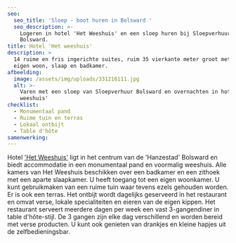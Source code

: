 ```yaml
---
seo:
  seo_title: 'Sloep - boot huren in Bolsward '
  seo_description: >-
    Logeren in hotel 'Het Weeshuis' en een sloep huren bij Sloepverhuur
    Bolsward.
title: Hotel 'Het weeshuis'
description: >
  14 ruime en fris ingerichte suites, ruim 35 vierkante meter groot met een
  eigen woon, slaap en badkamer.
afbeelding:
  image: /assets/img/uploads/331216111.jpg
  alt: >-
    Varen met een sloep van Sloepverhuur Bolsward en overnachten in hotel 'Het
    weeshuis'
checklist:
  - Monumentaal pand
  - Ruime tuin en terras
  - Lokaal ontbijt
  - Table d'hôte
samenwerking:
---
```


Hotel <a target="_blank" rel="noopener" href="https://hotelhetweeshuis.nl">'Het Weeshuis'</a> ligt in het centrum van de 'Hanzestad' Bolsward en biedt accommodatie in een monumentaal pand en voormalig weeshuis. Alle kamers van Het Weeshuis beschikken over een badkamer en een zithoek met een aparte slaapkamer. U heeft toegang tot een eigen woonkamer. U kunt gebruikmaken van een ruime tuin waar tevens ezels gehouden worden. Er is ook een terras. Het ontbijt wordt dagelijks geserveerd in het restaurant en omvat verse, lokale specialiteiten en eieren van de eigen kippen. Het restaurant serveert meerdere dagen per week een vast 3-gangendiner in table d'h&ocirc;te-stijl. De 3 gangen zijn elke dag verschillend en worden bereid met verse producten. U kunt ook genieten van drankjes en kleine hapjes uit de zelfbedieningsbar.
